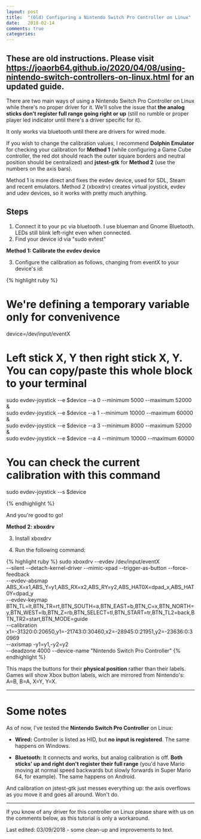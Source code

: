 ```yaml
---
layout: post
title:  "(Old) Configuring a Nintendo Switch Pro Controller on Linux"
date:   2018-02-14
comments: true
categories:
---
```


## These are old instructions. Please visit https://joaorb64.github.io/2020/04/08/using-nintendo-switch-controllers-on-linux.html for an updated guide. 

There are two main ways of using a Nintendo Switch Pro Controller on Linux while there's no proper driver for it. We'll solve the issue that **the analog sticks don't register full range going right or up** (still no rumble or proper player led indicator until there's a driver specific for it).

It only works via bluetooth until there are drivers for wired mode.

If you wish to change the calibration values, I recommend **Dolphin Emulator** for checking your calibration for **Method 1** (while configuring a Game Cube controller, the red dot should reach the outer square borders and neutral position should be centralized) and **jstest-gtk** for **Method 2** (use the numbers on the axis bars).

Method 1 is more direct and fixes the evdev device, used for SDL, Steam and recent emulators. Method 2 (xboxdrv) creates virtual joystick, evdev and udev devices, so it works with pretty much anything.

Steps
---

1. Connect it to your pc via bluetooth. I use blueman and Gnome Bluetooth. LEDs still blink left-right even when connected.
2. Find your device id via "sudo evtest"

**Method 1: Calibrate the evdev device**

3. Configure the calibration as follows, changing from eventX to your device's id:

{% highlight ruby %}

# We're defining a temporary variable only for convenivence
device=/dev/input/eventX

# Left stick X, Y then right stick X, Y. You can copy/paste this whole block to your terminal
sudo evdev-joystick --e $device --a 0 --minimum 5000 --maximum 52000 & \
sudo evdev-joystick --e $device --a 1 --minimum 10000 --maximum 60000 & \
sudo evdev-joystick --e $device --a 3 --minimum 8000 --maximum 52000 & \
sudo evdev-joystick --e $device --a 4 --minimum 10000 --maximum 60000

# You can check the current calibration with this command
sudo evdev-joystick --s $device

{% endhighlight %}

And you're good to go!

**Method 2: xboxdrv**

3. Install xboxdrv

4. Run the following command:

{% highlight ruby %}
sudo xboxdrv --evdev /dev/input/eventX \
--silent --detach-kernel-driver --mimic-xpad --trigger-as-button --force-feedback \
--evdev-absmap ABS_X=x1,ABS_Y=y1,ABS_RX=x2,ABS_RY=y2,ABS_HAT0X=dpad_x,ABS_HAT0Y=dpad_y \
--evdev-keymap BTN_TL=lt,BTN_TR=rt,BTN_SOUTH=a,BTN_EAST=b,BTN_C=x,BTN_NORTH=y,BTN_WEST=lb,BTN_Z=rb,BTN_SELECT=tl,BTN_START=tr,BTN_TL2=back,BTN_TR2=start,BTN_MODE=guide \
--calibration x1=-31320:0:20650,y1=-21743:0:30460,x2=-28945:0:21951,y2=-23636:0:30969 \
--axismap -y1=y1,-y2=y2 \
--deadzone 4000 --device-name "Nintendo Switch Pro Controller"
{% endhighlight %}

This maps the buttons for their **physical position** rather than their labels. Games will show Xbox button labels, wich are mirrored from Nintendo's: A=B, B=A, X=Y, Y=X.

---------------------------------------

Some notes
===

As of now, I've tested the **Nintendo Switch Pro Controller** on Linux:

- **Wired:** Controller is listed as HID, but **no input is registered**. The same happens on Windows.

- **Bluetooth:** It connects and works, but analog calibration is off. **Both sticks' up and right don't register their full range** (you'd have Mario moving at normal speed backwards but slowly forwards in Super Mario 64, for example). The same happens on Android.


And calibration on jstest-gtk just messes everything up: the axis overflows as you move it and goes all around. Won't do.

---------------------------------------

If you know of any driver for this controller on Linux please share with us on the comments below, as this tutorial is only a workaround.

Last edited: 03/09/2018 - some clean-up and improvements to text.
